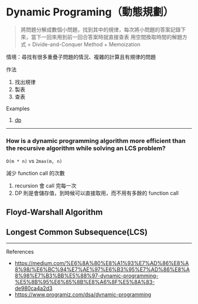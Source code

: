 # Dynamic Programing（動態規劃）
> 將問題分解成數個小問題，找到其中的規律，每次將小問題的答案記錄下來，當下一回來用到前一回合答案時就直接查表
> 用空間換取時間的解題方式
> = Divide-and-Conquer Method + Memoization

情境：尋找有很多重疊子問題的情況、複雜的計算且有規律的問題

作法
1. 找出規律
2. 製表
3. 查表

Examples
1. [dp](../blind75/dp/)

---
### How is a dynamic programming algorithm more efficient than the recursive algorithm while solving an LCS problem?

`O(m * n)` vs `2max(m, n)`

減少 function call 的次數
 1. recursion 會 call 完每一次
 2. DP 則是會儲存值，到時候可以直接取用，而不用有多餘的 function call


## Floyd-Warshall Algorithm

## Longest Common Subsequence(LCS)


---

References
- https://medium.com/%E6%8A%80%E8%A1%93%E7%AD%86%E8%A8%98/%E6%BC%94%E7%AE%97%E6%B3%95%E7%AD%86%E8%A8%98%E7%B3%BB%E5%88%97-dynamic-programming-%E5%8B%95%E6%85%8B%E8%A6%8F%E5%8A%83-de980ca4a2d3
- https://www.programiz.com/dsa/dynamic-programming
